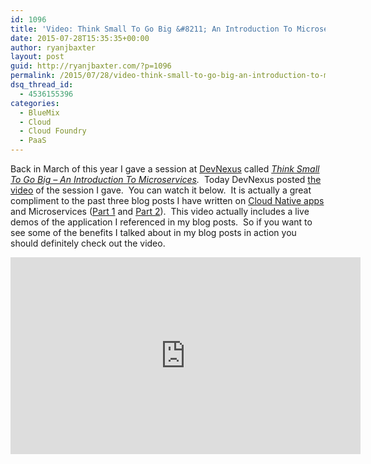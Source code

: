 ```yaml
---
id: 1096
title: 'Video: Think Small To Go Big &#8211; An Introduction To Microservices'
date: 2015-07-28T15:35:35+00:00
author: ryanjbaxter
layout: post
guid: http://ryanjbaxter.com/?p=1096
permalink: /2015/07/28/video-think-small-to-go-big-an-introduction-to-microservices/
dsq_thread_id:
  - 4536155396
categories:
  - BlueMix
  - Cloud
  - Cloud Foundry
  - PaaS
---
```

Back in March of this year I gave a session at <a href="https://www.devnexus.com/s/index" target="_blank">DevNexus</a> called _<a href="https://www.devnexus.com/s/devnexus2015/speakers#Ryan_Baxter" target="_blank">Think Small To Go Big &#8211; An Introduction To Microservices</a>._  Today DevNexus posted <a href="https://www.youtube.com/watch?v=ssxgX27LGlE" target="_blank">the video</a> of the session I gave.  You can watch it below.  It is actually a great compliment to the past three blog posts I have written on <a href="http://ryanjbaxter.com/2015/07/13/building-cloud-native-applications/" target="_blank">Cloud Native apps</a> and Microservices (<a href="http://ryanjbaxter.com/2015/07/15/using-microservices-to-build-cloud-native-applications-part-1/" target="_blank">Part 1</a> and <a href="http://ryanjbaxter.com/2015/07/22/using-microservices-to-build-cloud-native-applications-part-2/" target="_blank">Part 2</a>).  This video actually includes a live demos of the application I referenced in my blog posts.  So if you want to see some of the benefits I talked about in my blog posts in action you should definitely check out the video.

<iframe width="560" height="315" src="https://www.youtube.com/embed/ssxgX27LGlE" frameborder="0" allowfullscreen></iframe>